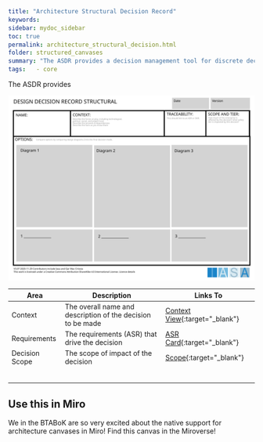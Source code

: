 ```yaml
title: "Architecture Structural Decision Record"
keywords: 
sidebar: mydoc_sidebar
toc: true
permalink: architecture_structural_decision.html
folder: structured_canvases
summary: "The ASDR provides a decision management tool for discrete decisions for traceability to ASR and usage."
tags:   - core
```

The ASDR provides 

![ADSR SVG](media/adr_structural.svg)

| Area           | Description                                                 | Links To                                                                           |
| -------------- | ----------------------------------------------------------- | ---------------------------------------------------------------------------------- |
| Context        | The overall name and description of the decision to be made | [Context View](context_view_card.md){:target="_blank"}                             |
| Requirements   | The requirements (ASR) that drive the decision              | [ASR Card](https://iasa-global.github.io/btabok/asr_card.html){:target="_blank"}   |
| Decision Scope | The scope of impact of the decision                         | [Scope](https://iasa-global.github.io/btabok/scope_context.html){:target="_blank"} |
|                |                                                             |                                                                                    |
|                |                                                             |                                                                                    |
|                |                                                             |                                                                                    |
|                |                                                             |                                                                                    |
|                |                                                             |                                                                                    |
|                |                                                             |                                                                                    |

## Use this in Miro

We in the BTABoK are so very excited about the native support for architecture canvases in Miro! Find this canvas in the Miroverse!
